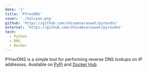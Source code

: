 ```yaml
---
date: '1'
title: 'PYrevDNS'
cover: './halcyon.png'
github: 'https://github.com/shivamsaraswat/pyrevdns'
external: 'https://github.com/shivamsaraswat/pyrevdns'
tech:
  - Python
  - DNS
  - Docker
---
```


PYrevDNS is a simple tool for performing reverse DNS lookups on IP addresses. Available on [PyPi](https://pypi.org/project/pyrevdns/) and [Docker Hub](https://hub.docker.com/r/shivamsaraswat/pyrevdns).
